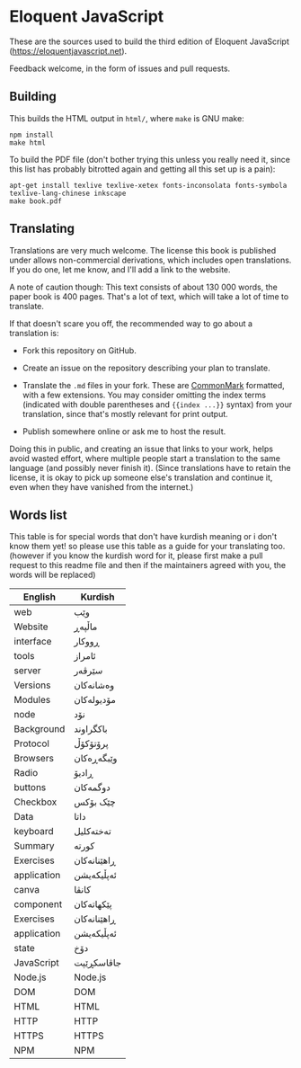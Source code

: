 # Eloquent JavaScript

These are the sources used to build the third edition of Eloquent
JavaScript (https://eloquentjavascript.net).

Feedback welcome, in the form of issues and pull requests.

## Building

This builds the HTML output in `html/`, where `make` is GNU make:

    npm install
    make html

To build the PDF file (don't bother trying this unless you really need
it, since this list has probably bitrotted again and getting all this
set up is a pain):

    apt-get install texlive texlive-xetex fonts-inconsolata fonts-symbola texlive-lang-chinese inkscape
    make book.pdf

## Translating

Translations are very much welcome. The license this book is published
under allows non-commercial derivations, which includes open
translations. If you do one, let me know, and I'll add a link to the
website.

A note of caution though: This text consists of about 130 000 words,
the paper book is 400 pages. That's a lot of text, which will take a
lot of time to translate.

If that doesn't scare you off, the recommended way to go about a
translation is:

 - Fork this repository on GitHub.

 - Create an issue on the repository describing your plan to translate.

 - Translate the `.md` files in your fork. These are
   [CommonMark](https://commonmark.org/) formatted, with a few
   extensions. You may consider omitting the index terms (indicated
   with double parentheses and `{{index ...}}` syntax) from your
   translation, since that's mostly relevant for print output.

 - Publish somewhere online or ask me to host the result.

Doing this in public, and creating an issue that links to your work,
helps avoid wasted effort, where multiple people start a translation
to the same language (and possibly never finish it). (Since
translations have to retain the license, it is okay to pick up someone
else's translation and continue it, even when they have vanished from
the internet.)

## Words list

This table is for special words that don't have kurdish meaning or i don't know them yet!
so please use this table as a guide for your translating too. (however if you know the kurdish word for it, please first make a pull request to this readme file and then if the maintainers agreed with you, the words will be replaced)

| English      | Kurdish |
| ----------- | ----------- |
| web     | وێب       |
| Website   | ماڵپەڕ        |
| interface      | ڕووکار       |
| tools      | ئامراز       |
| server   | سێرڤەر        |
| Versions      | وەشانەکان       |
| Modules   | مۆدیولەکان        |
| node      | نۆد       |
| Background   | باکگراوند        |
| Protocol      | پرۆتۆکۆڵ       |
| Browsers   | وێبگەڕەکان        |
| Radio | ڕادیۆ       |
| buttons | دوگمەکان|
| Checkbox | چێک بۆکس|
| Data | داتا|
| keyboard |تەختەکلیل|
| Summary | کورتە|
| Exercises | ڕاهێنانەکان|
| application | ئەپڵیکەیشن|
| canva |کانڤا|
| component | پێکهاتەکان|
| Exercises | ڕاهێنانەکان|
| application | ئەپڵیکەیشن|
| state |دۆخ|
| JavaScript | جاڤاسکڕێپت|
| Node.js | Node.js|
| DOM | DOM|
| HTML | HTML|
| HTTP | HTTP|
| HTTPS | HTTPS|
| NPM | NPM|
